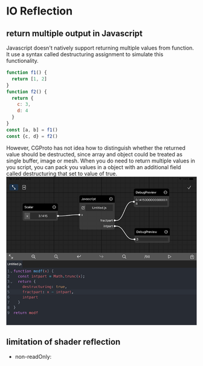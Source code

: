 # IO Reflection

## return multiple output in Javascript

Javascript doesn't natively support returning multiple values from function. It use a syntax called destructuring assignment to simulate this functionality. 
```javascript
function f1() {
  return [1, 2]
}
function f2() {
  return {
    c: 3,
    d: 4
  }
}
const [a, b] = f1()
const {c, d} = f2()
```
However, CGProto has not idea how to distinguish whether the returned value should be destructed, since array and object could be treated as single buffer, image or mesh. When you do need to return multiple values in you script, you can pack you values in a object with an additional field called destructuring that set to value of true.
![](_assets/4.png)
## limitation of shader reflection


- non-readOnly: